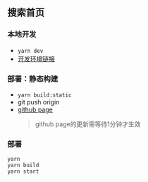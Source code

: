 ## 搜索首页

### 本地开发
- `yarn dev`
- [开发环境链接](http://localhost:9000)

### 部署：静态构建
- `yarn build:static`
- git push origin
- [github page](https://spenceryang148.github.io/browser-page/dist-static/)
  > github page的更新需等待1分钟才生效

### 部署
```shell
yarn
yarn build
yarn start
```